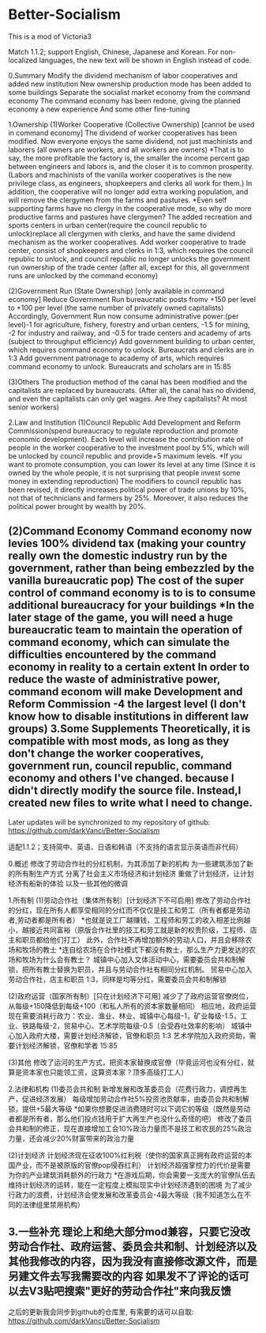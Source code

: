 # Better-Socialism
This is a mod of Victoria3

Match 1.1.2; support English, Chinese, Japanese and Korean.
For non-localized languages, the new text will be shown in English instead of code.

0.Summary
Modify the dividend mechanism of labor cooperatives and added new institution
New ownership production mode has been added to some buildings
Separate the socialist market economy from the command economy
The command economy has been redone, giving the planned economy a new experience
And some other fine-tuning

1.Ownership
(1)Worker Cooperative (Collective Ownership) [cannot be used in command economy]
The dividend of worker cooperatives has been modified. Now everyone enjoys the same dividend, not just machinists and laborers (all owners are workers, and all workers are owners)
*That is to say, the more profitable the factory is, the smaller the income percent gap between engineers and labors is, and the closer it is to common prosperity. (Labors and machinists of the vanilla worker cooperatives is the new privilege class, as engineers, shopkeepers and clerks all work for them.)
In addition, the cooperative will no longer add extra working population, and will remove the clergymen from the farms and pastures. 
*Even self supporting farms have no clergy in the cooperative mode, so why do more productive farms and pastures have clergymen?
The added recreation and sports centers in urban center(require the council republic to unlock)replace all clergymen with clerks, and have the same dividend mechanism as the worker cooperatives. 
Add worker cooperative to trade center, consist of shopkeepers and clerks in 1:3, which requires the council republic to unlock, and council republic no longer unlocks the government run ownership of the trade center (after all, except for this, all government runs are unlocked by the command economy)

(2)Government Run (State Ownership) [only available in command economy]
Reduce Government Run bureaucratic posts fromv +150 per level to +100 per level (the same number of privately owned capitalists)
Accordingly, Government Run now consume administrative power:(per level)-1 for agriculture, fishery, forestry and urban centers, -1.5 for mining, -2 for industry and railway, and -0.5 for trade centers and academy of arts (subject to throughput efficiency)
Add government building to urban center, which requires command economy to unlock. Bureaucrats and clerks are in 1:3
Add government patronage to academy of arts, which requires command economy to unlock. Bureaucrats and scholars are in 15:85

(3)Others
The production method of the canal has been modified and the capitalists are replaced by bureaucrats. (After all, the canal has no dividend, and even the capitalists can only get wages. Are they capitalists? At most senior workers)

2.Law and Institution
(1)Council Republic
Add Development and Reform Commission(spend bureaucracy to regulate reproduction and promote economic development). 
Each level will increase the contribution rate of people in the worker cooperative to the investment pool by 5%, which will be unlocked by council republic and provide+5 maximum levels. 
*If you want to promote consumption, you can lower its level at any time (Since it is owned by the whole people, it is not surprising that people invest some money in extending reproduction)
The modifiers to council republic has been revised, it directly increases political power of trade unions by 10%, not that of technicians and farmers by 25%. Moreover,  it also reduces the political power brought by wealth by 20%.

(2)Command Economy
Command economy now levies 100% dividend tax (making your country really own the domestic industry run by the government, rather than being embezzled by the vanilla bureaucratic pop)
The cost of the super control of command economy is to is to consume additional bureaucracy for your buildings
*In the later stage of the game, you will need a huge bureaucratic team to maintain the operation of command economy, which can simulate the difficulties encountered by the command economy in reality to a certain extent
In order to reduce the waste of administrative power, command econom will make Development and Reform Commission -4 the largest level (I don't know how to disable institutions in different law groups)
3.Some Supplements
Theoretically, it is compatible with most mods, as long as they don't change the worker cooperatives, government run, council republic, command economy and others I've changed. because I didn't directly modify the source file. Instead,I created new files to write what I need to change.
---------------
Later updates will be synchronized to my repository of github:
https://github.com/darkVanci/Better-Socialism

适配1.1.2；支持简中、英语、日语和韩语（不支持的语言显示英语而非代码）

0.概述
修改了劳动合作社的分红机制，为其添加了新的机构
为一些建筑添加了新的所有制生产方式
分离了社会主义市场经济和计划经济
重做了计划经济，让计划经济有船新的体验
以及一些其他的微调

1.所有制
(1)劳动合作社（集体所有制）[计划经济下不可启用]
修改了劳动合作社的分红，现在所有人都享受相同的分红而不仅仅是技工和劳工（所有者都是劳动者,劳动者都是所有者）
*也就是说工厂越赚钱，工程师和劳工的收入相差比例越小，越接近共同富裕（原版合作社里的技工和劳工就是新的权贵阶级，工程师、店主和职员都给他们打工）
此外，合作社不再增加额外的劳动人口，并且会移除农场和牧场的教士
*连自给农场在合作社模式下都没有教士，那么生产力更发达的农场和牧场为什么会有教士？
城镇中心加入文体活动中心，需要委员会共和制解锁，把所有教士替换为职员，并且与劳动合作社有相同分红机制。
贸易中心加入劳动合作社，店主和职员 1:3，同样是均等分红，需要委员会共和制解锁

(2)政府运营（国家所有制）[只在计划经济下可用]
减少了了政府运营官僚岗位，从每级+150降低到每级+100（和私人所有的资本家数量相同）
相应地，政府运营现在需要消耗行政力：农业、渔业、林业、城镇中心每级-1，矿业每级-1.5，工业、铁路每级-2，贸易中心、艺术学院每级-0.5（会受吞吐效率的影响）
城镇中心加入政府大楼，需要计划经济解锁，官僚和职员 1:3
艺术学院加入政府资助，需要计划经济解锁，官僚和学者 15:85

(3)其他
修改了运河的生产方式，把资本家替换成官僚（毕竟运河也没有分红，就算是资本家也只能领工资，这算资本家？顶多高级打工人）

2.法律和机构
(1)委员会共和制
新增发展和改革委员会（花费行政力，调控再生产，促进经济发展）
每级增加劳动合作社5%投资池贡献率，由委员会共和制解锁，提供+5最大等级
*如果你想要促进消费随时可以下调它的等级（既然是劳动者都是所有者，那么他们投点钱用于扩大再生产也没什么奇怪的吧）
修改了委员会共和制的修正，现在直接增加工会10%政治力量而不是技工和农民的25%政治力量，还会减少20%财富带来的政治力量

(2)计划经济
计划经济现在征收100%红利税（使你的国家真正拥有政府运营的本国产业，而不是被原版的官僚pop侵吞红利）
计划经济超强掌控力的代价是需要为你的产业建筑消耗额外的行政力
*在游戏后期，你会需要一支庞大的官僚队伍去维持计划经济的运转，能在一定程度上模拟现实中计划经济遇到的困境
为了减少行政力的浪费，计划经济会使发展和改革委员会-4最大等级（我不知道怎么在不同的法律组里禁用机构）

3.一些补充
理论上和绝大部分mod兼容，只要它没改劳动合作社、政府运营、委员会共和制、计划经济以及其他我修改的内容，因为我没有直接修改源文件，而是另建文件去写我需要改的内容
如果发不了评论的话可以去V3贴吧搜索"更好的劳动合作社"来向我反馈
---------------
之后的更新我会同步到github的仓库里, 有需要的话可以自取:
https://github.com/darkVanci/Better-Socialism
